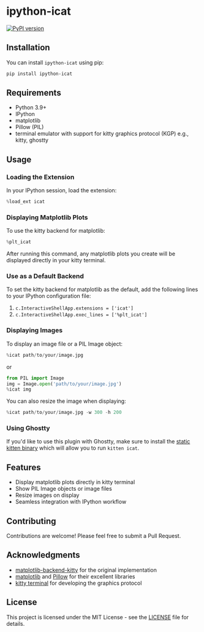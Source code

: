# ipython-icat

[![PyPI version](https://img.shields.io/pypi/v/ipython-icat.svg?style=for-the-badge&logo=pypi&logoColor=white)](https://pypi.org/project/ipython-icat/)

## Installation

You can install `ipython-icat` using pip:

```bash
pip install ipython-icat
```

## Requirements

- Python 3.9+
- IPython
- matplotlib
- Pillow (PIL)
- terminal emulator with support for kitty graphics protocol (KGP) e.g., kitty, ghostty

## Usage

### Loading the Extension

In your IPython session, load the extension:

```python
%load_ext icat
```

### Displaying Matplotlib Plots

To use the kitty backend for matplotlib:

```python
%plt_icat
```

After running this command, any matplotlib plots you create will be displayed directly in your kitty terminal.

### Use as a Default Backend

To set the kitty backend for matplotlib as the default, add the following lines to your IPython configuration file:

1. `c.InteractiveShellApp.extensions = ['icat']`
2. `c.InteractiveShellApp.exec_lines = ['%plt_icat']`

### Displaying Images

To display an image file or a PIL Image object:

```python
%icat path/to/your/image.jpg
```

or

```python
from PIL import Image
img = Image.open('path/to/your/image.jpg')
%icat img
```

You can also resize the image when displaying:

```python
%icat path/to/your/image.jpg -w 300 -h 200
```

### Using Ghostty

If you'd like to use this plugin with Ghostty, make sure to install the [static kitten binary](https://github.com/kovidgoyal/kitty/releases) which will allow you to run `kitten icat`.

## Features

- Display matplotlib plots directly in kitty terminal
- Show PIL Image objects or image files
- Resize images on display
- Seamless integration with IPython workflow

## Contributing

Contributions are welcome! Please feel free to submit a Pull Request.

## Acknowledgments

- [matplotlib-backend-kitty](https://github.com/jktr/matplotlib-backend-kitty) for the original implementation
- [matplotlib](https://github.com/matplotlib/matplotlib) and [Pillow](https://python-pillow.org/) for their excellent libraries
- [kitty terminal](https://github.com/kovidgoyal/kitty) for developing the graphics protocol

## License

This project is licensed under the MIT License - see the [LICENSE](LICENSE) file for details.
